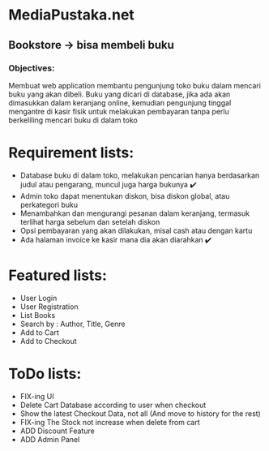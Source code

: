 # MediaPustaka.net
## Bookstore -> bisa membeli buku

### Objectives: 
Membuat web application membantu pengunjung toko buku dalam mencari buku yang akan dibeli. Buku yang dicari di database, jika ada akan dimasukkan dalam keranjang online, kemudian pengunjung tinggal mengantre di kasir fisik untuk melakukan pembayaran tanpa perlu berkeliling mencari buku di dalam toko

# Requirement lists: #
- Database buku di dalam toko, melakukan pencarian hanya berdasarkan judul atau pengarang, muncul juga harga bukunya :heavy_check_mark:
- Admin toko dapat menentukan diskon, bisa diskon global, atau perkategori buku 
- Menambahkan dan mengurangi pesanan dalam keranjang, termasuk terlihat harga sebelum dan setelah diskon
- Opsi pembayaran yang akan dilakukan, misal cash atau dengan kartu
- Ada halaman invoice ke kasir mana dia akan diarahkan :heavy_check_mark:

# Featured lists: #
- User Login
- User Registration
- List Books
- Search by : Author, Title, Genre
- Add to Cart
- Add to Checkout

# ToDo lists: #
- FIX-ing UI
- Delete Cart Database according to user when checkout
- Show the latest Checkout Data, not all (And move to history for the rest)
- FIX-ing The Stock not increase when delete from cart
- ADD Discount Feature
- ADD Admin Panel